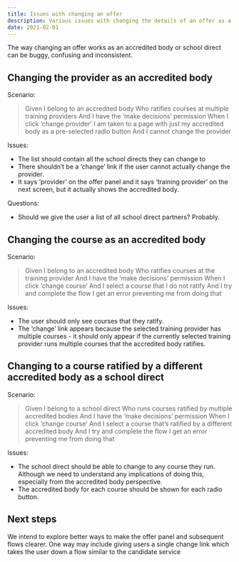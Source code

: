 ```yaml
---
title: Issues with changing an offer
description: Various issues with changing the details of an offer as a user who belongs to an accredited body or a school direct
date: 2021-02-01
---
```


The way changing an offer works as an accredited body or school direct can be buggy, confusing and inconsistent.

## Changing the provider as an accredited body

Scenario:

> Given I belong to an accredited body
> Who ratifies courses at multiple training providers
> And I have the ‘make decisions’ permission
> When I click ‘change provider’
> I am taken to a page with just my accredited body as a pre-selected radio button
> And I cannot change the provider

Issues:

- The list should contain all the school directs they can change to
- There shouldn’t be a ‘change’ link if the user cannot actually change the provider.
- It says ‘provider’ on the offer panel and it says ‘training provider’ on the next screen, but it actually shows the accredited body.

Questions:

- Should we give the user a list of all school direct partners? Probably.

## Changing the course as an accredited body

Scenario:

> Given I belong to an accredited body
> Who ratifies courses at the training provider
> And I have the ‘make decisions’ permission
> When I click ‘change course’
> And I select a course that I do not ratify
> And I try and complete the flow
> I get an error preventing me from doing that

Issues:

- The user should only see courses that they ratify.
- The ‘change’ link appears because the selected training provider has multiple courses - it should only appear if the currently selected training provider runs multiple courses that the accredited body ratifies.

## Changing to a course ratified by a different accredited body as a school direct

Scenario:

> Given I belong to a school direct
> Who runs courses ratified by multiple accredited bodies
> And I have the ‘make decisions’ permission
> When I click ‘change course’
> And I select a course that’s ratified by a different accredited body
> And I try and complete the flow
> I get an error preventing me from doing that

Issues:

- The school direct should be able to change to any course they run. Although we need to understand any implications of doing this, especially from the accredited body perspective.
- The accredited body for each course should be shown for each radio button.

## Next steps

We intend to explore better ways to make the offer panel and subsequent flows clearer. One way may include giving users a single change link which takes the user down a flow similar to the candidate service
